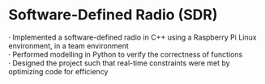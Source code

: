 # Software-Defined Radio (SDR)
· Implemented a software-defined radio in C++ using a Raspberry Pi Linux environment, in a team environment  
· Performed modelling in Python to verify the correctness of functions  
· Designed the project such that real-time constraints were met by optimizing code for efficiency  
